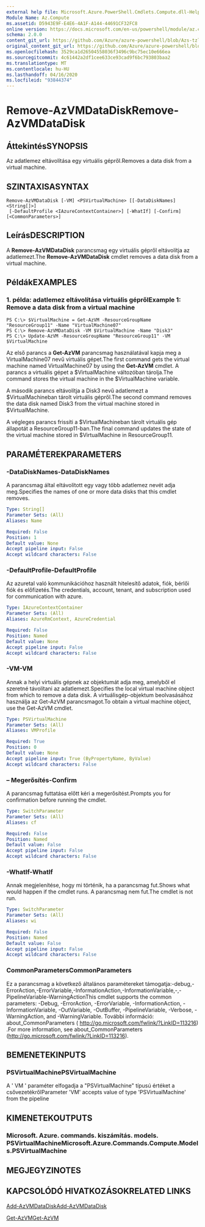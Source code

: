 ```yaml
---
external help file: Microsoft.Azure.PowerShell.Cmdlets.Compute.dll-Help-Help.xml
Module Name: Az.Compute
ms.assetid: D5943E9F-E4E6-4A1F-A144-44691CF32FC8
online version: https://docs.microsoft.com/en-us/powershell/module/az.compute/remove-azvmdatadisk
schema: 2.0.0
content_git_url: https://github.com/Azure/azure-powershell/blob/Azs-tzl/src/Compute/Compute/help/Remove-AzVMDataDisk.md
original_content_git_url: https://github.com/Azure/azure-powershell/blob/Azs-tzl/src/Compute/Compute/help/Remove-AzVMDataDisk.md
ms.openlocfilehash: 3529ca1d26504558036f3496c9bc75ec10e666ea
ms.sourcegitcommit: 4c61442a2df1cee633ce93cad9f6bc793803baa2
ms.translationtype: MT
ms.contentlocale: hu-HU
ms.lasthandoff: 04/16/2020
ms.locfileid: "93844374"
---
```

# <span data-ttu-id="cb9b5-101">Remove-AzVMDataDisk</span><span class="sxs-lookup"><span data-stu-id="cb9b5-101">Remove-AzVMDataDisk</span></span>

## <span data-ttu-id="cb9b5-102">Áttekintés</span><span class="sxs-lookup"><span data-stu-id="cb9b5-102">SYNOPSIS</span></span>
<span data-ttu-id="cb9b5-103">Az adatlemez eltávolítása egy virtuális gépről.</span><span class="sxs-lookup"><span data-stu-id="cb9b5-103">Removes a data disk from a virtual machine.</span></span>

## <span data-ttu-id="cb9b5-104">SZINTAXISA</span><span class="sxs-lookup"><span data-stu-id="cb9b5-104">SYNTAX</span></span>

```
Remove-AzVMDataDisk [-VM] <PSVirtualMachine> [[-DataDiskNames] <String[]>]
 [-DefaultProfile <IAzureContextContainer>] [-WhatIf] [-Confirm] [<CommonParameters>]
```

## <span data-ttu-id="cb9b5-105">Leírás</span><span class="sxs-lookup"><span data-stu-id="cb9b5-105">DESCRIPTION</span></span>
<span data-ttu-id="cb9b5-106">A **Remove-AzVMDataDisk** parancsmag egy virtuális gépről eltávolítja az adatlemezt.</span><span class="sxs-lookup"><span data-stu-id="cb9b5-106">The **Remove-AzVMDataDisk** cmdlet removes a data disk from a virtual machine.</span></span>

## <span data-ttu-id="cb9b5-107">Példák</span><span class="sxs-lookup"><span data-stu-id="cb9b5-107">EXAMPLES</span></span>

### <span data-ttu-id="cb9b5-108">1. példa: adatlemez eltávolítása virtuális gépről</span><span class="sxs-lookup"><span data-stu-id="cb9b5-108">Example 1: Remove a data disk from a virtual machine</span></span>
```
PS C:\> $VirtualMachine = Get-AzVM -ResourceGroupName "ResourceGroup11" -Name "VirtualMachine07" 
PS C:\> Remove-AzVMDataDisk -VM $VirtualMachine -Name "Disk3"
PS C:\> Update-AzVM -ResourceGroupName "ResourceGroup11" -VM $VirtualMachine
```

<span data-ttu-id="cb9b5-109">Az első parancs a **Get-AzVM** parancsmag használatával kapja meg a VirtualMachine07 nevű virtuális gépet.</span><span class="sxs-lookup"><span data-stu-id="cb9b5-109">The first command gets the virtual machine named VirtualMachine07 by using the **Get-AzVM** cmdlet.</span></span>
<span data-ttu-id="cb9b5-110">A parancs a virtuális gépet a $VirtualMachine változóban tárolja.</span><span class="sxs-lookup"><span data-stu-id="cb9b5-110">The command stores the virtual machine in the $VirtualMachine variable.</span></span>

<span data-ttu-id="cb9b5-111">A második parancs eltávolítja a Disk3 nevű adatlemezt a $VirtualMachineban tárolt virtuális gépről.</span><span class="sxs-lookup"><span data-stu-id="cb9b5-111">The second command removes the data disk named Disk3 from the virtual machine stored in $VirtualMachine.</span></span>

<span data-ttu-id="cb9b5-112">A végleges parancs frissíti a $VirtualMachineban tárolt virtuális gép állapotát a ResourceGroup11-ban.</span><span class="sxs-lookup"><span data-stu-id="cb9b5-112">The final command updates the state of the virtual machine stored in $VirtualMachine in ResourceGroup11.</span></span>

## <span data-ttu-id="cb9b5-113">PARAMÉTEREK</span><span class="sxs-lookup"><span data-stu-id="cb9b5-113">PARAMETERS</span></span>

### <span data-ttu-id="cb9b5-114">-DataDiskNames</span><span class="sxs-lookup"><span data-stu-id="cb9b5-114">-DataDiskNames</span></span>
<span data-ttu-id="cb9b5-115">A parancsmag által eltávolított egy vagy több adatlemez nevét adja meg.</span><span class="sxs-lookup"><span data-stu-id="cb9b5-115">Specifies the names of one or more data disks that this cmdlet removes.</span></span>

```yaml
Type: String[]
Parameter Sets: (All)
Aliases: Name

Required: False
Position: 1
Default value: None
Accept pipeline input: False
Accept wildcard characters: False
```

### <span data-ttu-id="cb9b5-116">-DefaultProfile</span><span class="sxs-lookup"><span data-stu-id="cb9b5-116">-DefaultProfile</span></span>
<span data-ttu-id="cb9b5-117">Az azuretal való kommunikációhoz használt hitelesítő adatok, fiók, bérlői fiók és előfizetés.</span><span class="sxs-lookup"><span data-stu-id="cb9b5-117">The credentials, account, tenant, and subscription used for communication with azure.</span></span>

```yaml
Type: IAzureContextContainer
Parameter Sets: (All)
Aliases: AzureRmContext, AzureCredential

Required: False
Position: Named
Default value: None
Accept pipeline input: False
Accept wildcard characters: False
```

### <span data-ttu-id="cb9b5-118">-VM</span><span class="sxs-lookup"><span data-stu-id="cb9b5-118">-VM</span></span>
<span data-ttu-id="cb9b5-119">Annak a helyi virtuális gépnek az objektumát adja meg, amelyből el szeretné távolítani az adatlemezt.</span><span class="sxs-lookup"><span data-stu-id="cb9b5-119">Specifies the local virtual machine object from which to remove a data disk.</span></span>
<span data-ttu-id="cb9b5-120">A virtuálisgép-objektum beolvasásához használja az Get-AzVM parancsmagot.</span><span class="sxs-lookup"><span data-stu-id="cb9b5-120">To obtain a virtual machine object, use the Get-AzVM cmdlet.</span></span>

```yaml
Type: PSVirtualMachine
Parameter Sets: (All)
Aliases: VMProfile

Required: True
Position: 0
Default value: None
Accept pipeline input: True (ByPropertyName, ByValue)
Accept wildcard characters: False
```

### <span data-ttu-id="cb9b5-121">– Megerősítés</span><span class="sxs-lookup"><span data-stu-id="cb9b5-121">-Confirm</span></span>
<span data-ttu-id="cb9b5-122">A parancsmag futtatása előtt kéri a megerősítést.</span><span class="sxs-lookup"><span data-stu-id="cb9b5-122">Prompts you for confirmation before running the cmdlet.</span></span>
```yaml
Type: SwitchParameter
Parameter Sets: (All)
Aliases: cf

Required: False
Position: Named
Default value: False
Accept pipeline input: False
Accept wildcard characters: False
```

### <span data-ttu-id="cb9b5-123">-WhatIf</span><span class="sxs-lookup"><span data-stu-id="cb9b5-123">-WhatIf</span></span>
<span data-ttu-id="cb9b5-124">Annak megjelenítése, hogy mi történik, ha a parancsmag fut.</span><span class="sxs-lookup"><span data-stu-id="cb9b5-124">Shows what would happen if the cmdlet runs.</span></span> <span data-ttu-id="cb9b5-125">A parancsmag nem fut.</span><span class="sxs-lookup"><span data-stu-id="cb9b5-125">The cmdlet is not run.</span></span>
```yaml
Type: SwitchParameter
Parameter Sets: (All)
Aliases: wi

Required: False
Position: Named
Default value: False
Accept pipeline input: False
Accept wildcard characters: False
```

### <span data-ttu-id="cb9b5-126">CommonParameters</span><span class="sxs-lookup"><span data-stu-id="cb9b5-126">CommonParameters</span></span>
<span data-ttu-id="cb9b5-127">Ez a parancsmag a következő általános paramétereket támogatja:-debug,-ErrorAction,-ErrorVariable,-InformationAction,-InformationVariable,-,-PipelineVariable-WarningAction</span><span class="sxs-lookup"><span data-stu-id="cb9b5-127">This cmdlet supports the common parameters: -Debug, -ErrorAction, -ErrorVariable, -InformationAction, -InformationVariable, -OutVariable, -OutBuffer, -PipelineVariable, -Verbose, -WarningAction, and -WarningVariable.</span></span> <span data-ttu-id="cb9b5-128">További információ: about_CommonParameters ( http://go.microsoft.com/fwlink/?LinkID=113216) .</span><span class="sxs-lookup"><span data-stu-id="cb9b5-128">For more information, see about_CommonParameters (http://go.microsoft.com/fwlink/?LinkID=113216).</span></span>

## <span data-ttu-id="cb9b5-129">BEMENETEK</span><span class="sxs-lookup"><span data-stu-id="cb9b5-129">INPUTS</span></span>

### <span data-ttu-id="cb9b5-130">PSVirtualMachine</span><span class="sxs-lookup"><span data-stu-id="cb9b5-130">PSVirtualMachine</span></span>
<span data-ttu-id="cb9b5-131">A ' VM ' paraméter elfogadja a "PSVirtualMachine" típusú értéket a csővezetékről</span><span class="sxs-lookup"><span data-stu-id="cb9b5-131">Parameter 'VM' accepts value of type 'PSVirtualMachine' from the pipeline</span></span>

## <span data-ttu-id="cb9b5-132">KIMENETEK</span><span class="sxs-lookup"><span data-stu-id="cb9b5-132">OUTPUTS</span></span>

### <span data-ttu-id="cb9b5-133">Microsoft. Azure. commands. kiszámítás. models. PSVirtualMachine</span><span class="sxs-lookup"><span data-stu-id="cb9b5-133">Microsoft.Azure.Commands.Compute.Models.PSVirtualMachine</span></span>

## <span data-ttu-id="cb9b5-134">MEGJEGYZI</span><span class="sxs-lookup"><span data-stu-id="cb9b5-134">NOTES</span></span>

## <span data-ttu-id="cb9b5-135">KAPCSOLÓDÓ HIVATKOZÁSOK</span><span class="sxs-lookup"><span data-stu-id="cb9b5-135">RELATED LINKS</span></span>

[<span data-ttu-id="cb9b5-136">Add-AzVMDataDisk</span><span class="sxs-lookup"><span data-stu-id="cb9b5-136">Add-AzVMDataDisk</span></span>](./Add-AzVMDataDisk.md)

[<span data-ttu-id="cb9b5-137">Get-AzVM</span><span class="sxs-lookup"><span data-stu-id="cb9b5-137">Get-AzVM</span></span>](./Get-AzVM.md)


